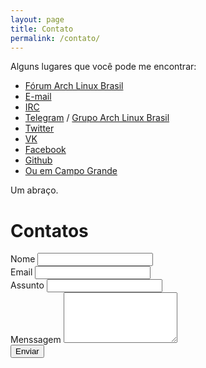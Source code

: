 ```yaml
---
layout: page
title: Contato
permalink: /contato/
---
```


Alguns lugares que você pode me encontrar:

* [Fórum Arch Linux Brasil](https://forum.archlinux-br.org/profile.php?id=529)
* [E-mail](mailto:lucas@archlinux.com.br)
* [IRC](http://webchat.freenode.net/?nick=user.&channels=%23archlinux-br&uio=d4)
* [Telegram](https://telegram.me/sistematico) / [Grupo Arch Linux Brasil](https://telegram.me/archlinuxbrasil)
* [Twitter](https://twitter.com/sistematico)
* [VK](https://vk.com/sistematico)
* [Facebook](https://facebook.com/lsbrum)
* [Github](https://github.com/sistematico)
* [Ou em Campo Grande](https://pt.wikipedia.org/wiki/Campo_Grande_(Mato_Grosso_do_Sul))

Um abraço.

<div class="container">
	<div class="col-md-8 col-md-offset-2">
		<h1 class="text-center">Contatos</h1>
		<form method="POST" role="form" id="contact_form" data-toggle="validator">
			<div class="row">
				<div class="col-md-6">
					<div class="form-group">
						<label for="name">Nome</label>
						<input type="text" name="name" class="form-control" minlength="5" maxlength="32" required>
						<div class="help-block with-errors"></div>
					</div>
				</div>
				<div class="col-md-6">
					<div class="form-group">
						<label for="email">Email</label>
						<input type="email" name="email" class="form-control" required>
						<div class="help-block with-errors"></div>
					</div>
				</div>
			</div>
			<div class="form-group">
				<label for="subject">Assunto</label>
				<input type="text" name="subject" class="form-control" minlength="10" maxlength="255" required>
				<div class="help-block with-errors"></div>
			</div>
			<div class="form-group">
				<label for="message">Menssagem</label>
				<textarea name="message" class="form-control" rows="5" minlength="20" maxlength="2048" required></textarea>
				<div class="help-block with-errors"></div>
			</div>
			<div class="alert" style="display: none;"></div>
			<div class="form-group">
				<button type="submit" class="btn btn-primary">Enviar</button>
			</div>